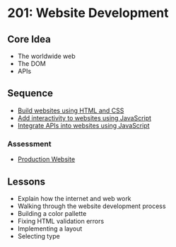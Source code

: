 # 201: Website Development

## Core Idea

* The worldwide web
* The DOM
* APIs

## Sequence

* [Build websites using HTML and CSS](standards/build-websites)
* [Add interactivity to websites using JavaScript](standards/add-interactivity)
* [Integrate APIs into websites using JavaScript](standards/integrate-apis)

### Assessment

* [Production Website](assessments/production-website/)

## Lessons

* Explain how the internet and web work
* Walking through the website development process
* Building a color pallette
* Fixing HTML validation errors
* Implementing a layout
* Selecting type
